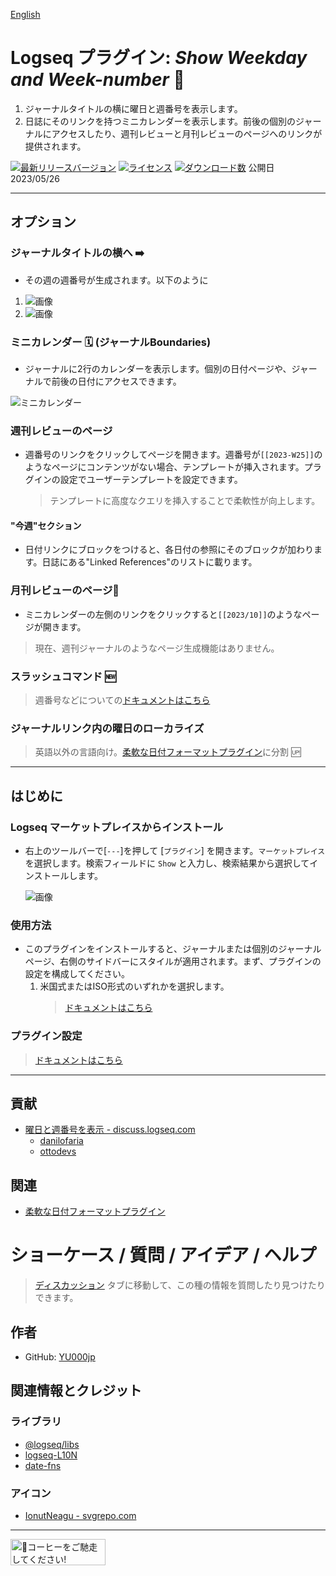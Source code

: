 [English](https://github.com/YU000jp/logseq-plugin-show-weekday-and-week-number)

# Logseq プラグイン: *Show Weekday and Week-number* 📆

1. ジャーナルタイトルの横に曜日と週番号を表示します。
1. 日誌にそのリンクを持つミニカレンダーを表示します。前後の個別のジャーナルにアクセスしたり、週刊レビューと月刊レビューのページへのリンクが提供されます。

[![最新リリースバージョン](https://img.shields.io/github/v/release/YU000jp/logseq-plugin-show-weekday-and-week-number)](https://github.com/YU000jp/logseq-plugin-show-weekday-and-week-number/releases)
[![ライセンス](https://img.shields.io/github/license/YU000jp/logseq-plugin-show-weekday-and-week-number?color=blue)](https://github.com/YU000jp/logseq-plugin-show-weekday-and-week-number/LICENSE)
[![ダウンロード数](https://img.shields.io/github/downloads/YU000jp/logseq-plugin-show-weekday-and-week-number/total.svg)](https://github.com/YU000jp/logseq-plugin-show-weekday-and-week-number/releases)
公開日 2023/05/26

---

## オプション

### ジャーナルタイトルの横へ ➡️

- その週の週番号が生成されます。以下のように

1. ![画像](https://github.com/YU000jp/logseq-plugin-show-weekday-and-week-number/assets/111847207/f47b8948-5e7a-4e16-a5ae-6966672742b1)
1. ![画像](https://github.com/YU000jp/logseq-plugin-show-weekday-and-week-number/assets/111847207/ee97c455-714e-45d2-9f9f-905798e298b4)

### ミニカレンダー 🗓️ (ジャーナルBoundaries)

- ジャーナルに2行のカレンダーを表示します。個別の日付ページや、ジャーナルで前後の日付にアクセスできます。

![ミニカレンダー](https://github.com/YU000jp/logseq-plugin-show-weekday-and-week-number/assets/111847207/3ffc5771-089f-43f5-83a5-01a01117670b)

### 週刊レビューのページ

- 週番号のリンクをクリックしてページを開きます。週番号が`[[2023-W25]]`のようなページにコンテンツがない場合、テンプレートが挿入されます。プラグインの設定でユーザーテンプレートを設定できます。
  > テンプレートに高度なクエリを挿入することで柔軟性が向上します。

#### "今週"セクション

- 日付リンクにブロックをつけると、各日付の参照にそのブロックが加わります。日誌にある"Linked References"のリストに載ります。

### 月刊レビューのページ🌛

- ミニカレンダーの左側のリンクをクリックすると`[[2023/10]]`のようなページが開きます。
> 現在、週刊ジャーナルのようなページ生成機能はありません。

### スラッシュコマンド 🆕

> 週番号などについての[ドキュメントはこちら](https://github.com/YU000jp/logseq-plugin-show-weekday-and-week-number/wiki/Slash-Command)

### ジャーナルリンク内の曜日のローカライズ

> 英語以外の言語向け。[柔軟な日付フォーマットプラグイン](https://github.com/YU000jp/logseq-plugin-flex-date-format)に分割 🆙

---

## はじめに

### Logseq マーケットプレイスからインストール

- 右上のツールバーで[`---`]を押して [`プラグイン`] を開きます。`マーケットプレイス` を選択します。検索フィールドに `Show` と入力し、検索結果から選択してインストールします。

   ![画像](https://github.com/YU000jp/logseq-plugin-show-weekday-and-week-number/assets/111847207/5c3a2b34-298b-4790-8e12-01d83e289794)

### 使用方法

- このプラグインをインストールすると、ジャーナルまたは個別のジャーナルページ、右側のサイドバーにスタイルが適用されます。まず、プラグインの設定を構成してください。
   1. 米国式またはISO形式のいずれかを選択します。
      > [ドキュメントはこちら](https://github.com/YU000jp/logseq-plugin-show-weekday-and-week-number/wiki/Week-number-format)

### プラグイン設定

> [ドキュメントはこちら](https://github.com/YU000jp/logseq-plugin-show-weekday-and-week-number/wiki/Plugin-Settings)

---

## 貢献

- [曜日と週番号を表示 - discuss.logseq.com](https://discuss.logseq.com/t/show-week-day-and-week-number/12685/18)
  - [danilofaria](https://discuss.logseq.com/u/danilofaria/)
  - [ottodevs](https://discuss.logseq.com/u/ottodevs/)

## 関連

- [柔軟な日付フォーマットプラグイン](https://github.com/YU000jp/logseq-plugin-flex-date-format)

# ショーケース / 質問 / アイデア / ヘルプ

> [ディスカッション](https://github.com/YU000jp/logseq-plugin-show-weekday-and-week-number/discussions) タブに移動して、この種の情報を質問したり見つけたりできます。

## 作者

- GitHub: [YU000jp](https://github.com/YU000jp)

## 関連情報とクレジット

### ライブラリ

- [@logseq/libs](https://logseq.github.io/plugins/)
- [logseq-L10N](https://github.com/sethyuan/logseq-l10n)
- [date-fns](https://date-fns.org/)

### アイコン

- [IonutNeagu - svgrepo.com](https://www.svgrepo.com/svg/490868/monday)

---

<a href="https://www.buymeacoffee.com/yu000japan" target="_blank"><img src="https://cdn.buymeacoffee.com/buttons/v2/default-violet.png" alt="🍌コーヒーをご馳走してください!" style="height: 42px;width: 152px"></a>
